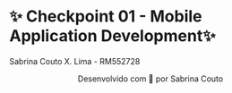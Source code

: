 # ✨ Checkpoint 01 - 		Mobile Application Development✨

Sabrina Couto X. Lima - RM552728



<p align='center'>
Desenvolvido com 💜 por Sabrina Couto
</p>
